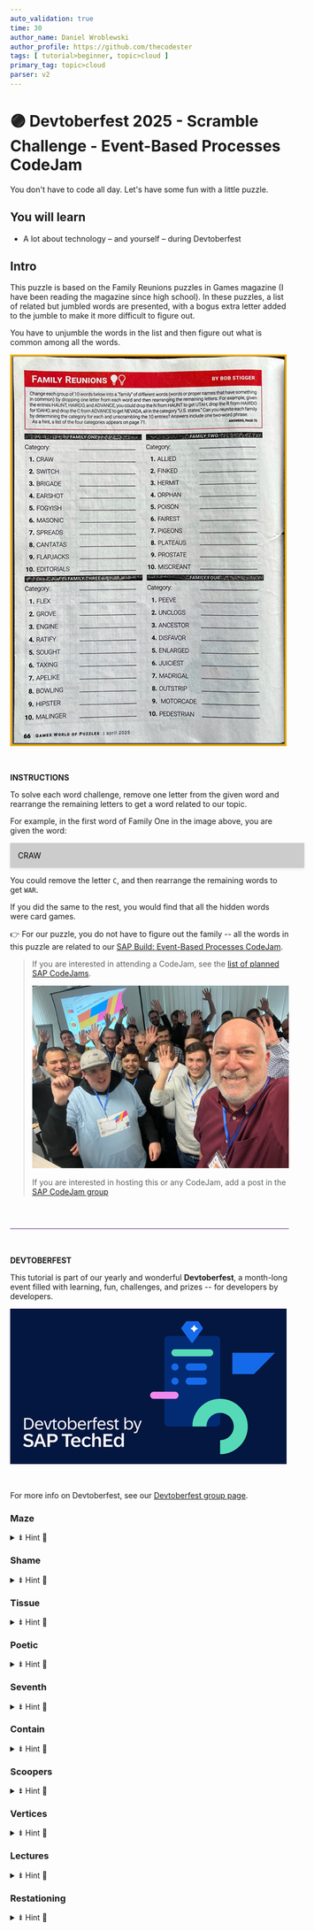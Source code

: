 ```yaml
---
auto_validation: true
time: 30
author_name: Daniel Wroblewski
author_profile: https://github.com/thecodester
tags: [ tutorial>beginner, topic>cloud ]
primary_tag: topic>cloud
parser: v2
---
```

  
# 🟣 Devtoberfest 2025 - Scramble Challenge - Event-Based Processes CodeJam
<!-- description --> You don't have to code all day. Let's have some fun with a little puzzle.  
 
## You will learn
- A lot about technology – and yourself – during Devtoberfest

## Intro
This puzzle is based on the Family Reunions puzzles in Games magazine (I have been reading the magazine since high school). In these puzzles, a list of related but jumbled words are presented, with a bogus extra letter added to the jumble to make it more difficult to figure out.

You have to unjumble the words in the list and then figure out what is common among all the words.

![Family Reunion](puzzleGames.png)

&nbsp;

**INSTRUCTIONS**

To solve each word challenge, remove one letter from the given word and rearrange the remaining letters to get a word related to our topic.

For example, in the first word of Family One in the image above, you are given the word:

<div style="width:100%;padding:1em;background:#ccc;color:#000;box-shadow:0 2px 5px rgba(0,0,0,0.1);margin-bottom:1em;">
  CRAW
</div>

You could remove the letter `C`, and then rearrange the remaining words to get `WAR`.

If you did the same to the rest, you would find that all the hidden words were card games.

👉 For our puzzle, you do not have to figure out the family -- all the words in this puzzle are related to our [SAP Build: Event-Based Processes CodeJam](https://developers.sap.com/tutorials/codejam-events-process-introduction.html).

>If you are interested in attending a CodeJam, see the [list of planned SAP CodeJams](https://community.sap.com/t5/sap-codejam/eb-p/codejam-events).
>
>![Codejam](codejam.JPG)
>
>If you are interested in hosting this or any CodeJam, add a post in the [SAP CodeJam group](https://community.sap.com/t5/sap-codejam/gh-p/code-jam)

&nbsp;

![Rule](rule.png) 

&nbsp;

**DEVTOBERFEST**

This tutorial is part of our yearly and wonderful **Devtoberfest**, a month-long event filled with learning, fun, challenges, and prizes -- for developers by developers. 

![Devtoberfest](devtoberfestBanner2.png) 

&nbsp;

For more info on Devtoberfest, see our [Devtoberfest group page](https://community.sap.com/t5/devtoberfest/gh-p/Devtoberfest).  




  


### Maze

<details>
    <summary>⇟ Hint 🔦</summary>
    <i>Initials for a key component that makes the CodeJam exercises run.</i>
</details>


### Shame
<details>
    <summary>⇟ Hint 🔦</summary>
    <i>A way to put event brokers together.</i>
</details>


### Tissue
<details>
    <summary>⇟ Hint 🔦</summary>
    <i>Put ERP, CRM, SRM, SCM, and PLM together and what do you have?</i>
</details>



### Poetic
<details>
    <summary>⇟ Hint 🔦</summary>
    <i>Each event you publish has this.</i>
</details>



### Seventh
<details>
    <summary>⇟ Hint 🔦</summary>
    <i>The basis of the entire CodeJam.</i>
</details>


### Contain
<details>
    <summary>⇟ Hint 🔦</summary>
    <i>An artifact of SAP Build, this lets you call an API and get data from S/4HANA into our process.</i>
</details>

### Scoopers
<details>
    <summary>⇟ Hint 🔦</summary>
    <i>A series of steps to get things done.</i>
</details>

### Vertices
<details>
    <summary>⇟ Hint 🔦</summary>
    <i>Most BTP capabilities are delivered in this.</i>
</details>

### Lectures
<details>
    <summary>⇟ Hint 🔦</summary>
    <i>Where brokers might live.</i>
</details>

### Restationing
<details>
    <summary>⇟ Hint 🔦</summary>
    <i>Antonio Maradiaga's specialty.</i>
</details>


